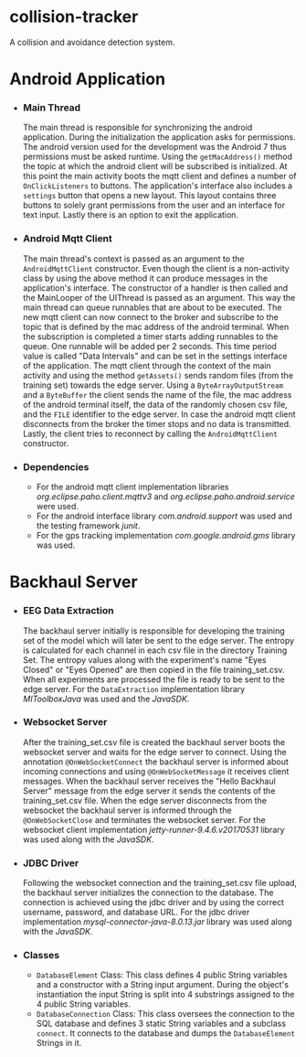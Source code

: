 # collision-tracker
A collision and avoidance detection system.
# Android Application
- ### Main Thread
    The main thread is responsible for synchronizing the android application. During the initialization the application asks for permissions. The android version used for the development was the Android 7 thus permissions must be asked runtime. Using the ```getMacAddress()``` method the topic at which the android client will be subscribed is initialized. At this point the main activity boots the mqtt client and defines a number of ```OnClickListeners``` to buttons. The application's interface also includes a ```settings``` button that opens a new layout. This layout contains three buttons to solely grant permissions from the user and an interface for text input. Lastly there is an option to exit the application.
- ### Android Mqtt Client
    The main thread's context is passed as an argument to the ```AndroidMqttClient``` constructor. Even though the client is a non-activity class by using the above method it can produce messages in the application's interface. The constructor of a handler is then called and the MainLooper of the UIThread is passed as an argument. This way the main thread can queue runnables that are about to be executed. The new mqtt client can now connect to the broker and subscribe to the topic that is defined by the mac address of the android terminal. When the subscription is completed a timer starts adding runnables to the queue. One runnable will be added per 2 seconds. This time period value is called "Data Intervals" and can be set in the settings interface of the application. The mqtt client through the context of the main activity and using the method ```getAssets()``` sends random files (from the training set) towards the edge server. Using a ```ByteArrayOutputStream``` and a ```ByteBuffer``` the client sends the name of the file, the mac address of the android terminal itself, the data of the randomly chosen csv file, and the ```FILE``` identifier to the edge server. In case the android mqtt client disconnects from the broker the timer stops and no data is transmitted. Lastly, the client tries to reconnect by calling the ```AndroidMqttClient``` constructor.
- ### Dependencies
    - For the android mqtt client implementation libraries *org.eclipse.paho.client.mqttv3* and *org.eclipse.paho.android.service*  were used.
    - For the android interface library *com.android.support*  was used and the testing framework  *junit*.
    - For the gps tracking implementation *com.google.android.gms* library was used.
# Backhaul Server
- ### EEG Data Extraction
    The backhaul server initially is responsible for developing the training set of the model which will later be sent to the edge server. The entropy is calculated for each channel in each csv file in the directory Training Set. The entropy values along with the experiment's name "Eyes Closed" or "Eyes Opened" are then copied in the file training_set.csv. When all experiments are processed the file is ready to be sent to the edge server. For the ```DataExtraction``` implementation library *MIToolboxJava* was used and the *JavaSDK*.
    
- ### Websocket Server
    After the training_set.csv file is created the backhaul server boots the websocket server and waits for the edge server to connect. Using the annotation ```@OnWebSocketConnect``` the backhaul server is informed about incoming connections and using ```@OnWebSocketMessage``` it receives client messages. When the backhaul server receives the "Hello Backhaul Server" message from the edge server it sends the contents of the training_set.csv file. When the edge server disconnects from the websocket the backhaul server is informed through the ```@OnWebSocketClose``` and terminates the websocket server. For the websocket client implementation *jetty-runner-9.4.6.v20170531* library was used along with the *JavaSDK*.
- ### JDBC Driver
    Following the websocket connection and the training_set.csv file upload, the backhaul server initializes the connection to the database. The connection is achieved using the jdbc driver and by using the correct username, password, and database URL. For the jdbc driver implementation *mysql-connector-java-8.0.13.jar* library was used along with the *JavaSDK*.
- ### Classes
    - ```DatabaseElement``` Class: This class defines 4 public String variables and a constructor with a String input argument. During the object's instantiation the input String is split into 4 substrings assigned to the 4 public String variables.
    - ```DatabaseConnection``` Class: This class oversees the connection to the SQL database and defines 3 static String variables and a subclass ```connect```. It connects to the database and dumps the ```DatabaseElement``` Strings in it.